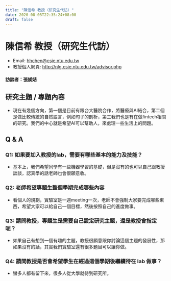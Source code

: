 ```yaml
---
title: "陳信希 教授（研究生代訪）"
date: 2020-08-05T22:35:24+08:00
draft: false
---
```


# 陳信希 教授（研究生代訪）
* Email: hhchen@csie.ntu.edu.tw
* 教授個人網頁: http://nlg.csie.ntu.edu.tw/advisor.php
#### 訪談者：張媄姞

## 研究主題 / 專題內容
* 現在有幾個方向，第一個是目前有跟台大醫院合作，將醫療與AI結合，第二個是做比較傳統的自然語言，例如句子的剖析，第三我們也是有在做fintech相關的研究。我們的中心就是希望AI可以幫助人，來處理一些生活上的問題。

## Q & A
### Q1: 如果要加入教授的lab，需要有哪些基本的能力及技能？
* 基本上，我們希望同學有一些機器學習的基礎，但是沒有的也可以自己跟教授談談，認真學的話老師也會很願意收。


### Q2: 老師希望專題生整個學期完成哪些內容
* 看個人的規劃，實驗室是一週meeting一次，老師不會強制大家要完成哪些東西，希望大家可以給自己一個目標，然後按照自己的進度做事。
### Q3: 請問教授，專題生是需要自己設定研究主題，還是教授會指定呢？

* 如果自己有想到一個有趣的主題，教授很願意跟你討論這個主題的發展性，那如果沒有的話，其實我們實驗室還有很多題目可以讓你做。
### Q4: 請問教授是否會希望學生在經過這個學期後繼續待在 lab 做事？
* 蠻多人都有留下來，很多人從大學就待到研究所。



